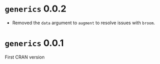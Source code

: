 # `generics` 0.0.2

* Removed the `data` argument to `augment` to resolve issues with `broom`. 


# `generics` 0.0.1

First CRAN version



